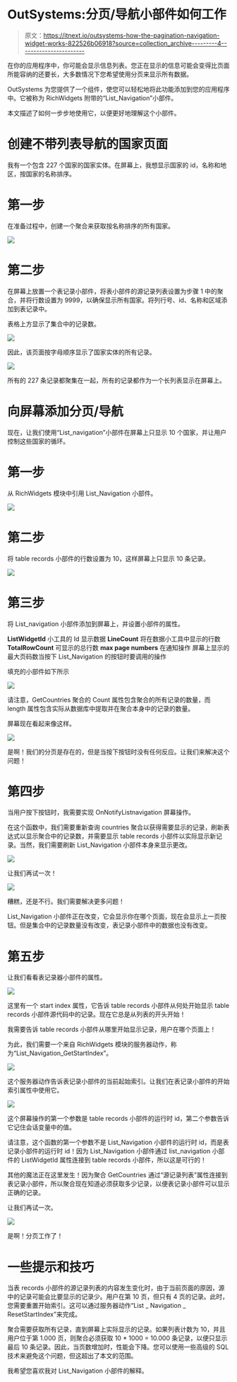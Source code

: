 # OutSystems:分页/导航小部件如何工作

> 原文：<https://itnext.io/outsystems-how-the-pagination-navigation-widget-works-822526b06918?source=collection_archive---------4----------------------->

在你的应用程序中，你可能会显示信息列表。您正在显示的信息可能会变得比页面所能容纳的还要长，大多数情况下您希望使用分页来显示所有数据。

OutSystems 为您提供了一个组件，使您可以轻松地将此功能添加到您的应用程序中。它被称为 RichWidgets 附带的“List_Navigation”小部件。

本文描述了如何一步步地使用它，以便更好地理解这个小部件。

# 创建不带列表导航的国家页面

我有一个包含 227 个国家的国家实体。在屏幕上，我想显示国家的 id，名称和地区，按国家的名称排序。

# 第一步

在准备过程中，创建一个聚合来获取按名称排序的所有国家。

![](img/d39d4f0b34205ac4b21a2bc2c794d396.png)

# 第二步

在屏幕上放置一个表记录小部件，将表小部件的源记录列表设置为步骤 1 中的聚合，并将行数设置为 9999，以确保显示所有国家。将列行号、id、名称和区域添加到表记录中。

表格上方显示了集合中的记录数。

![](img/f207ebbce888b698f9dc21b68cf2b2ee.png)

因此，该页面按字母顺序显示了国家实体的所有记录。

![](img/5c31cc3108c3d12209efda6a9e3ee524.png)

所有的 227 条记录都聚集在一起，所有的记录都作为一个长列表显示在屏幕上。

# 向屏幕添加分页/导航

现在，让我们使用“List_navigation”小部件在屏幕上只显示 10 个国家，并让用户控制这些国家的循环。

# 第一步

从 RichWidgets 模块中引用 List_Navigation 小部件。

![](img/7a56795f178b32d2f6341e0a49cd1460.png)

# 第二步

将 table records 小部件的行数设置为 10，这样屏幕上只显示 10 条记录。

![](img/5714e0aa162b6992a39ff395ff946868.png)

# 第三步

将 List_navigation 小部件添加到屏幕上，并设置小部件的属性。

**ListWidgetId** 小工具的 Id 显示数据
**LineCount** 将在数据小工具中显示的行数
**TotalRowCount** 可显示的总行数
**max page numbers** 在通知操作
屏幕上显示的最大页码数当按下 List_Navigation 的按钮时要调用的操作

填充的小部件如下所示

![](img/72d48d9877c1e09b6b8fb8591ef8b4ec.png)

请注意，GetCountries 聚合的 Count 属性包含聚合的所有记录的数量，而 length 属性包含实际从数据库中提取并在聚合本身中的记录的数量。

屏幕现在看起来像这样。

![](img/c27ad4f9ca1d165061902a0b50308c46.png)

是啊！我们的分页是存在的，但是当按下按钮时没有任何反应。让我们来解决这个问题！

# 第四步

当用户按下按钮时，我需要实现 OnNotifyListnavigation 屏幕操作。

在这个函数中，我们需要重新查询 countries 聚合以获得需要显示的记录，刷新表达式以显示聚合中的记录数，并需要显示 table records 小部件以实际显示新记录。当然，我们需要刷新 List_Navigation 小部件本身来显示更改。

![](img/6bd1d735fa229eb0c13b1c5aa16f0c14.png)

让我们再试一次！

![](img/4dd0940cb5a9da6fc39a23f549ef3c51.png)

糟糕，还是不行。我们需要解决更多问题！

List_Navigation 小部件正在改变，它会显示你在哪个页面，现在会显示上一页按钮。但是集合中的记录数量没有改变，表记录小部件中的数据也没有改变。

# 第五步

让我们看看表记录器小部件的属性。

![](img/338bd9aa049da8822ae6681dc2222d6d.png)

这里有一个 start index 属性，它告诉 table records 小部件从何处开始显示 table records 小部件源代码中的记录。现在它总是从列表的开头开始！

我需要告诉 table records 小部件从哪里开始显示记录，用户在哪个页面上！

为此，我们需要一个来自 RichWidgets 模块的服务器动作，称为“List_Navigation_GetStartIndex”。

![](img/6045efea2ecfc586ef4a677b90fe3c20.png)

这个服务器动作告诉表记录小部件的当前起始索引。让我们在表记录小部件的开始索引属性中使用它。

![](img/543f3871d5f007c3409949e366c18ea6.png)

这个屏幕操作的第一个参数是 table records 小部件的运行时 id，第二个参数告诉它记住会话变量中的值。

请注意，这个函数的第一个参数不是 List_Navigation 小部件的运行时 id，而是表记录小部件的运行时 id！因为 List_Navigation 小部件通过 list_navigation 小部件的 ListWidgetId 属性连接到 table records 小部件，所以这是可行的！

其他的魔法正在这里发生！因为聚合 GetCountries 通过“源记录列表”属性连接到表记录小部件，所以聚合现在知道必须获取多少记录，以便表记录小部件可以显示正确的记录。

让我们再试一次。

![](img/da88d15ee3dafbe6c9c3a6a6718afe4c.png)

是啊！分页工作了！

# 一些提示和技巧

当表 records 小部件的源记录列表的内容发生变化时，由于当前页面的原因，源中的记录可能会比要显示的记录少。用户在第 10 页，但只有 4 页的记录。此时，您需要重置开始索引。这可以通过服务器动作“List _ Navigation _ ResetStartIndex”来完成。

聚合需要获取所有记录，直到屏幕上实际显示的记录。如果列表计数为 10，并且用户位于第 1.000 页，则聚合必须获取 10 * 1000 = 10.000 条记录，以便只显示最后 10 条记录。因此，当页数增加时，性能会下降。您可以使用一些高级的 SQL 技术来避免这个问题，但这超出了本文的范围。

我希望您喜欢我对 List_Navigation 小部件的解释。